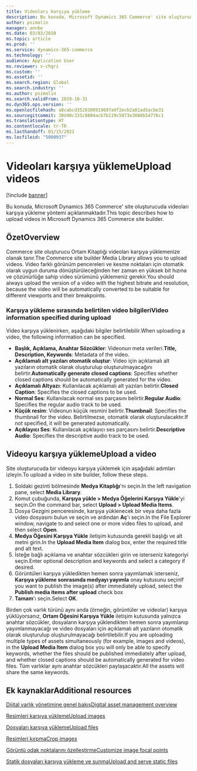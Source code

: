 ```yaml
---
title: Videoları karşıya yükleme
description: Bu konuda, Microsoft Dynamics 365 Commerce' site oluşturucuda videoları karşıya yükleme yöntemi açıklanmaktadır.
author: psimolin
manager: annbe
ms.date: 03/03/2020
ms.topic: article
ms.prod: ''
ms.service: dynamics-365-commerce
ms.technology: ''
audience: Application User
ms.reviewer: v-chgri
ms.custom: ''
ms.assetid: ''
ms.search.region: Global
ms.search.industry: ''
ms.author: psimolin
ms.search.validFrom: 2019-10-31
ms.dyn365.ops.version: ''
ms.openlocfilehash: a8cabcd3528308919697a9f2ecb2a81ad5acbe31
ms.sourcegitcommit: 38d40c331c8894acb7b119c5073e3088b54776c1
ms.translationtype: HT
ms.contentlocale: tr-TR
ms.lasthandoff: 01/15/2021
ms.locfileid: "5000937"
---
```

# <a name="upload-videos"></a><span data-ttu-id="9bf07-103">Videoları karşıya yükleme</span><span class="sxs-lookup"><span data-stu-id="9bf07-103">Upload videos</span></span>

[!include [banner](includes/banner.md)]

<span data-ttu-id="9bf07-104">Bu konuda, Microsoft Dynamics 365 Commerce' site oluşturucuda videoları karşıya yükleme yöntemi açıklanmaktadır.</span><span class="sxs-lookup"><span data-stu-id="9bf07-104">This topic describes how to upload videos in Microsoft Dynamics 365 Commerce site builder.</span></span>

## <a name="overview"></a><span data-ttu-id="9bf07-105">Özet</span><span class="sxs-lookup"><span data-stu-id="9bf07-105">Overview</span></span>

<span data-ttu-id="9bf07-106">Commerce site oluşturucu Ortam Kitaplığı videoları karşıya yüklemenize olanak tanır.</span><span class="sxs-lookup"><span data-stu-id="9bf07-106">The Commerce site builder Media Library allows you to upload videos.</span></span> <span data-ttu-id="9bf07-107">Video farklı görünüm pencereleri ve kesme noktaları için otomatik olarak uygun duruma dönüştürüleceğinden her zaman en yüksek bit hızına ve çözünürlüğe sahip video sürümünü yüklemeniz gerekir.</span><span class="sxs-lookup"><span data-stu-id="9bf07-107">You should always upload the version of a video with the highest bitrate and resolution, because the video will be automatically converted to be suitable for different viewports and their breakpoints.</span></span>

### <a name="video-information-specified-during-upload"></a><span data-ttu-id="9bf07-108">Karşıya yükleme sırasında belirtilen video bilgileri</span><span class="sxs-lookup"><span data-stu-id="9bf07-108">Video information specified during upload</span></span>

<span data-ttu-id="9bf07-109">Video karşıya yüklenirken, aşağıdaki bilgiler belirtilebilir.</span><span class="sxs-lookup"><span data-stu-id="9bf07-109">When uploading a video, the following information can be specified.</span></span>

- <span data-ttu-id="9bf07-110">**Başlık, Açıklama, Anahtar Sözcükler**: Videonun meta verileri.</span><span class="sxs-lookup"><span data-stu-id="9bf07-110">**Title, Description, Keywords**: Metadata of the video.</span></span>
- <span data-ttu-id="9bf07-111">**Açıklamalı alt yazıları otomatik oluştur**: Video için açıklamalı alt yazıların otomatik olarak oluşturulup oluşturulmayacağını belirtir.</span><span class="sxs-lookup"><span data-stu-id="9bf07-111">**Automatically generate closed captions**: Specifies whether closed captions should be automatically generated for the video.</span></span>
- <span data-ttu-id="9bf07-112">**Açıklamalı Altyazı**: Kullanılacak açıklamalı alt yazıları belirtir.</span><span class="sxs-lookup"><span data-stu-id="9bf07-112">**Closed Caption**: Specifies the closed captions to be used.</span></span>
- <span data-ttu-id="9bf07-113">**Normal Ses**: Kullanılacak normal ses parçasını belirtir.</span><span class="sxs-lookup"><span data-stu-id="9bf07-113">**Regular Audio**: Specifies the regular audio track to be used.</span></span>
- <span data-ttu-id="9bf07-114">**Küçük resim**: Videonun küçük resmini belirtir.</span><span class="sxs-lookup"><span data-stu-id="9bf07-114">**Thumbnail**: Specifies the thumbnail for the video.</span></span> <span data-ttu-id="9bf07-115">Belirtilmezse, otomatik olarak oluşturulacaktır.</span><span class="sxs-lookup"><span data-stu-id="9bf07-115">If not specified, it will be generated automatically.</span></span>
- <span data-ttu-id="9bf07-116">**Açıklayıcı Ses**: Kullanılacak açıklayıcı ses parçasını belirtir.</span><span class="sxs-lookup"><span data-stu-id="9bf07-116">**Descriptive Audio**: Specifies the descriptive audio track to be used.</span></span>

## <a name="upload-a-video"></a><span data-ttu-id="9bf07-117">Videoyu karşıya yükleme</span><span class="sxs-lookup"><span data-stu-id="9bf07-117">Upload a video</span></span>

<span data-ttu-id="9bf07-118">Site oluşturucuda bir videoyu karşıya yüklemek için aşağıdaki adımları izleyin.</span><span class="sxs-lookup"><span data-stu-id="9bf07-118">To upload a video in site builder, follow these steps.</span></span>

1. <span data-ttu-id="9bf07-119">Soldaki gezinti bölmesinde **Medya Kitaplığı**'nı seçin.</span><span class="sxs-lookup"><span data-stu-id="9bf07-119">In the left navigation pane, select **Media Library**.</span></span>
1. <span data-ttu-id="9bf07-120">Komut çubuğunda, **Karşıya yükle \> Medya Öğelerini Karşıya Yükle**'yi seçin.</span><span class="sxs-lookup"><span data-stu-id="9bf07-120">On the command bar, select **Upload \> Upload Media Items**.</span></span>
1. <span data-ttu-id="9bf07-121">Dosya Gezgini penceresinde, karşıya yüklenecek bir veya daha fazla video dosyasını bulun ve seçin ve ardından **Aç**'ı seçin.</span><span class="sxs-lookup"><span data-stu-id="9bf07-121">In the File Explorer window, navigate to and select one or more video files to upload, and then select **Open**.</span></span>
1. <span data-ttu-id="9bf07-122">**Medya Öğesini Karşıya Yükle** iletişim kutusunda gerekli başlığı ve alt metni girin.</span><span class="sxs-lookup"><span data-stu-id="9bf07-122">In the **Upload Media Item** dialog box, enter the required title and alt text.</span></span>
1. <span data-ttu-id="9bf07-123">İsteğe bağlı açıklama ve anahtar sözcükleri girin ve isterseniz kategoriyi seçin.</span><span class="sxs-lookup"><span data-stu-id="9bf07-123">Enter optional description and keywords and select a category if desired.</span></span> 
1. <span data-ttu-id="9bf07-124">Görüntüleri karşıya yükledikten hemen sonra yayımlamak isterseniz, **Karşıya yükleme sonrasında medyayı yayımla** onay kutusunu seçin</span><span class="sxs-lookup"><span data-stu-id="9bf07-124">If you want to publish the image(s) after immediately upload, select the **Publish media items after upload** check box</span></span>
1. <span data-ttu-id="9bf07-125">**Tamam**'ı seçin.</span><span class="sxs-lookup"><span data-stu-id="9bf07-125">Select **OK**.</span></span>

<span data-ttu-id="9bf07-126">Birden çok varlık türünü aynı anda (örneğin, görüntüler ve videolar) karşıya yüklüyorsanız, **Ortam Öğesini Karşıya Yükle** iletişim kutusunda yalnızca anahtar sözcükler, dosyaların karşıya yüklendikten hemen sonra yayımlanıp yayımlanmayacağı ve video dosyaları için açıklamalı alt yazıların otomatik olarak oluşturulup oluşturulmayacağı belirtilebilir.</span><span class="sxs-lookup"><span data-stu-id="9bf07-126">If you are uploading multiple types of assets simultaneously (for example, images and videos), in the **Upload Media Item** dialog box you will only be able to specify keywords, whether the files should be published immediately after upload, and whether closed captions should be automatically generated for video files.</span></span> <span data-ttu-id="9bf07-127">Tüm varlıklar aynı anahtar sözcükleri paylaşacaktır.</span><span class="sxs-lookup"><span data-stu-id="9bf07-127">All the assets will share the same keywords.</span></span>

## <a name="additional-resources"></a><span data-ttu-id="9bf07-128">Ek kaynaklar</span><span class="sxs-lookup"><span data-stu-id="9bf07-128">Additional resources</span></span>

[<span data-ttu-id="9bf07-129">Dijital varlık yönetimine genel bakış</span><span class="sxs-lookup"><span data-stu-id="9bf07-129">Digital asset management overview</span></span>](dam-overview.md)

[<span data-ttu-id="9bf07-130">Resimleri karşıya yükleme</span><span class="sxs-lookup"><span data-stu-id="9bf07-130">Upload images</span></span>](dam-upload-images.md)

[<span data-ttu-id="9bf07-131">Dosyaları karşıya yükleme</span><span class="sxs-lookup"><span data-stu-id="9bf07-131">Upload files</span></span>](dam-upload-files.md)

[<span data-ttu-id="9bf07-132">Resimleri kırpma</span><span class="sxs-lookup"><span data-stu-id="9bf07-132">Crop images</span></span>](dam-crop-images.md)

[<span data-ttu-id="9bf07-133">Görüntü odak noktalarını özelleştirme</span><span class="sxs-lookup"><span data-stu-id="9bf07-133">Customize image focal points</span></span>](dam-custom-focal-point.md)

[<span data-ttu-id="9bf07-134">Statik dosyaları karşıya yükleme ve sunma</span><span class="sxs-lookup"><span data-stu-id="9bf07-134">Upload and serve static files</span></span>](upload-serve-static-files.md)
